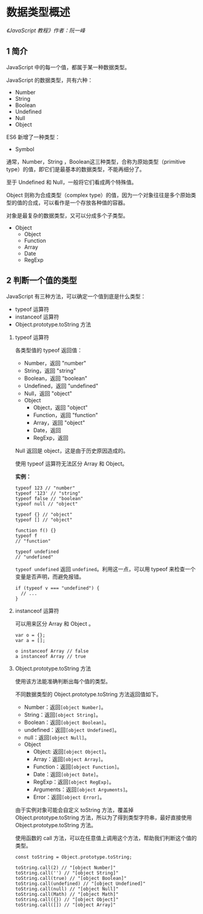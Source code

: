 数据类型概述
========

*《JavaScript 教程》作者：阮一峰*

1 简介
------

JavaScript 中的每一个值，都属于某一种数据类型。

JavaScript 的数据类型，共有六种：

- Number
- String
- Boolean
- Undefined
- Null
- Object

ES6 新增了一种类型：

- Symbol

通常，Number，String
，Boolean这三种类型，合称为原始类型（primitive type）的值，即它们是最基本的数据类型，不能再细分了。

至于 Undefined 和 Null，一般将它们看成两个特殊值。

Object 则称为合成类型（complex type）的值，因为一个对象往往是多个原始类型的值的合成，可以看作是一个存放各种值的容器。

对象是最复杂的数据类型，又可以分成多个子类型。

- Object
	- Object
	- Function
	- Array
	- Date
	- RegExp


2 判断一个值的类型
------------------

JavaScript 有三种方法，可以确定一个值到底是什么类型：

- typeof 运算符
- instanceof 运算符
- Object.prototype.toString 方法

1. typeof 运算符

	各类型值的 typeof 返回值：
	
	- Number，返回 "number"
	- String，返回 "string"
	- Boolean，返回 "boolean"
	- Undefined，返回 "undefined"
	- Null，返回 "object"
	- Object 
		- Object，返回 "object"
		- Function，返回 "function"
		- Array，返回 "object"
		- Date，返回 
		- RegExp，返回 

	Null 返回是 object，这是由于历史原因造成的。
	
	使用 typeof 运算符无法区分 Array 和 Object。
	
	**实例：**
	
	```JS
	typeof 123 // "number"
	typeof '123' // "string"
	typeof false // "boolean"
	typeof null // "object"
	
	typeof {} // "object"
	typeof [] // "object"

	function f() {}
	typeof f
	// "function"
	
	typeof undefined
	// "undefined"
	```

	`typeof undefined` 返回 `undefined`。利用这一点，可以用 typeof 来检查一个变量是否声明，而避免报错。

	```JS
	if (typeof v === "undefined") {
	  // ...
	}
	```

2. instanceof 运算符

	可以用来区分 Array 和 Object 。

	```JS
	var o = {};
	var a = [];

	o instanceof Array // false
	a instanceof Array // true
	```

3. Object.prototype.toString 方法
	
	使用该方法能准确判断出每个值的类型。
	
	不同数据类型的 Object.prototype.toString 方法返回值如下。

	- Number：返回`[object Number]`。
	- String：返回`[object String]`。
	- Boolean：返回`[object Boolean]`。
	- undefined：返回`[object Undefined]`。
	- null：返回`[object Null]`。
	- Object
		- Object: 返回`[object Object]`。
		- Array：返回`[object Array]`。
		- Function：返回`[object Function]`。
		- Date：返回`[object Date]`。
		- RegExp：返回`[object RegExp]`。
		- Arguments：返回`[object Arguments]`。
		- Error：返回`[object Error]`。

	由于实例对象可能会自定义 toString 方法，覆盖掉 Object.prototype.toString 方法，所以为了得到类型字符串，最好直接使用 Object.prototype.toString 方法。
	
	使用函数的 call 方法，可以在任意值上调用这个方法，帮助我们判断这个值的类型。

	```JS
	const toString = Object.prototype.toString;

	toString.call(2) // "[object Number]"
	toString.call('') // "[object String]"
	toString.call(true) // "[object Boolean]"
	toString.call(undefined) // "[object Undefined]"
	toString.call(null) // "[object Null]"
	toString.call(Math) // "[object Math]"
	toString.call({}) // "[object Object]"
	toString.call([]) // "[object Array]"
